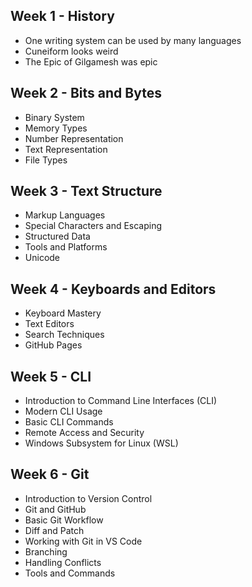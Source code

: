 ## Week 1 - History
- One writing system can be used by many languages
- Cuneiform looks weird
- The Epic of Gilgamesh was epic
## Week 2 - Bits and Bytes
- Binary System
- Memory Types
- Number Representation
- Text Representation
- File Types
## Week 3 - Text Structure
- Markup Languages
- Special Characters and Escaping
- Structured Data
- Tools and Platforms
- Unicode
## Week 4 - Keyboards and Editors
- Keyboard Mastery
- Text Editors
- Search Techniques
- GitHub Pages
## Week 5 - CLI
- Introduction to Command Line Interfaces (CLI)
- Modern CLI Usage
- Basic CLI Commands
- Remote Access and Security
- Windows Subsystem for Linux (WSL)
## Week 6 - Git
- Introduction to Version Control
- Git and GitHub
- Basic Git Workflow
- Diff and Patch
- Working with Git in VS Code
- Branching
- Handling Conflicts
- Tools and Commands






